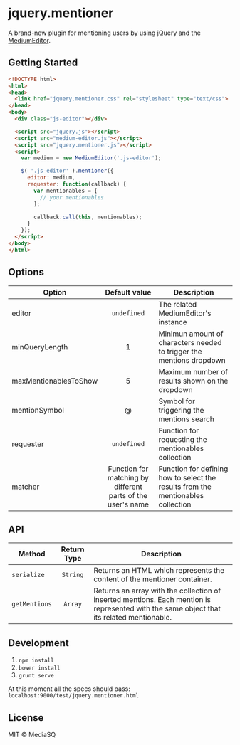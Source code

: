# jquery.mentioner

A brand-new plugin for mentioning users by using jQuery and the [MediumEditor](https://github.com/yabwe/medium-editor).

## Getting Started

```html
<!DOCTYPE html>
<html>
<head>
  <link href="jquery.mentioner.css" rel="stylesheet" type="text/css">
</head>
<body>
  <div class="js-editor"></div>

  <script src="jquery.js"></script>
  <script src="medium-editor.js"></script>
  <script src="jquery.mentioner.js"></script>
  <script>
    var medium = new MediumEditor('.js-editor');

    $( '.js-editor' ).mentioner({
      editor: medium,
      requester: function(callback) {
        var mentionables = [
          // your mentionables
        ];

        callback.call(this, mentionables);
      }
    });
  </script>
</body>
</html>

```

## Options

| Option | Default value | Description |
| ------ | :-------------: | ----------- |
| editor | `undefined` | The related MediumEditor's instance |
| minQueryLength | 1 | Minimun amount of characters needed to trigger the mentions dropdown |
| maxMentionablesToShow | 5 | Maximum number of results shown on the dropdown |
| mentionSymbol | @ | Symbol for triggering the mentions search |
| requester | `undefined` | Function for requesting the mentionables collection |
| matcher | Function for matching by different parts of the user's name | Function for defining how to select the results from the mentionables collection |

## API

| Method | Return Type | Description |
| ------ | :---------: | ----------- |
| `serialize` | `String` | Returns an HTML which represents the content of the mentioner container. |
| `getMentions` | `Array` | Returns an array with the collection of inserted mentions. Each mention is represented with the same object that its related mentionable. |

## Development

1. `npm install`
2. `bower install`
3. `grunt serve`

At this moment all the specs should pass: `localhost:9000/test/jquery.mentioner.html`

## License

MIT © MediaSQ
